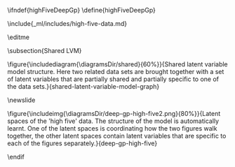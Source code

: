 \ifndef{highFiveDeepGp}
\define{highFiveDeepGp}

\include{_ml/includes/high-five-data.md}

\editme

\subsection{Shared LVM}

\figure{\includediagram{\diagramsDir/shared}{60%}}{Shared latent variable model structure. Here two related data sets are brought together with a set of latent variables that are partially shared and partially specific to one of the data sets.}{shared-latent-variable-model-graph}

\newslide

\figure{\includeimg{\diagramsDir/deep-gp-high-five2.png}{80%}}{Latent spaces of the 'high five' data. The structure of the model is automatically learnt. One of the latent spaces is coordinating how the two figures walk together, the other latent spaces contain latent variables that are specific to each of the figures separately.}{deep-gp-high-five}

\endif
